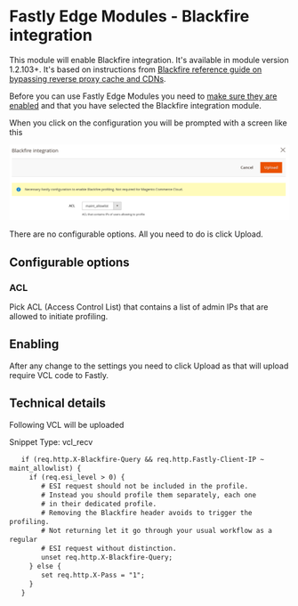 # Fastly Edge Modules - Blackfire integration 

This module will enable Blackfire integration. It's available in module version 1.2.103+. It's based on instructions
from [Blackfire reference guide on bypassing reverse proxy cache and CDNs](https://blackfire.io/docs/reference-guide/configuration#bypassing-reverse-proxy-cache-and-content-delivery-networks-cdn).

Before you can use Fastly Edge Modules you need to [make sure they are enabled](https://github.com/fastly/fastly-magento2/blob/master/Documentation/Guides/Edge-Modules/EDGE-MODULES.md) and that you have selected the Blackfire integration module.

When you click on the configuration you will be prompted with a screen like this

![Fastly Edge Module Blackfire configuration](../../images/guides/edge-modules/edge-module-blackfire.png "Fastly Edge Module Blackfire configuration")

There are no configurable options. All you need to do is click Upload.

## Configurable options

### ACL

Pick ACL (Access Control List) that contains a list of admin IPs that are allowed to initiate profiling.

## Enabling

After any change to the settings you need to click Upload as that will upload require VCL code to Fastly.

## Technical details

Following VCL will be uploaded

Snippet Type: vcl_recv

```vcl
   if (req.http.X-Blackfire-Query && req.http.Fastly-Client-IP ~ maint_allowlist) {
     if (req.esi_level > 0) {
        # ESI request should not be included in the profile.
        # Instead you should profile them separately, each one
        # in their dedicated profile.
        # Removing the Blackfire header avoids to trigger the profiling.
        # Not returning let it go through your usual workflow as a regular
        # ESI request without distinction.
        unset req.http.X-Blackfire-Query;
     } else {
        set req.http.X-Pass = "1";
     }
   }
```
